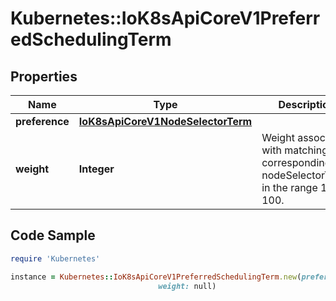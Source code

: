 # Kubernetes::IoK8sApiCoreV1PreferredSchedulingTerm

## Properties

Name | Type | Description | Notes
------------ | ------------- | ------------- | -------------
**preference** | [**IoK8sApiCoreV1NodeSelectorTerm**](IoK8sApiCoreV1NodeSelectorTerm.md) |  | 
**weight** | **Integer** | Weight associated with matching the corresponding nodeSelectorTerm, in the range 1-100. | 

## Code Sample

```ruby
require 'Kubernetes'

instance = Kubernetes::IoK8sApiCoreV1PreferredSchedulingTerm.new(preference: null,
                                 weight: null)
```


